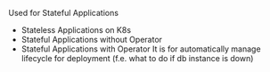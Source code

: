 
Used for Stateful Applications
- Stateless Applications on K8s
- Stateful Applications without Operator
- Stateful Applications with Operator 
It is for automatically manage lifecycle for deployment (f.e. what to do if db instance is down)